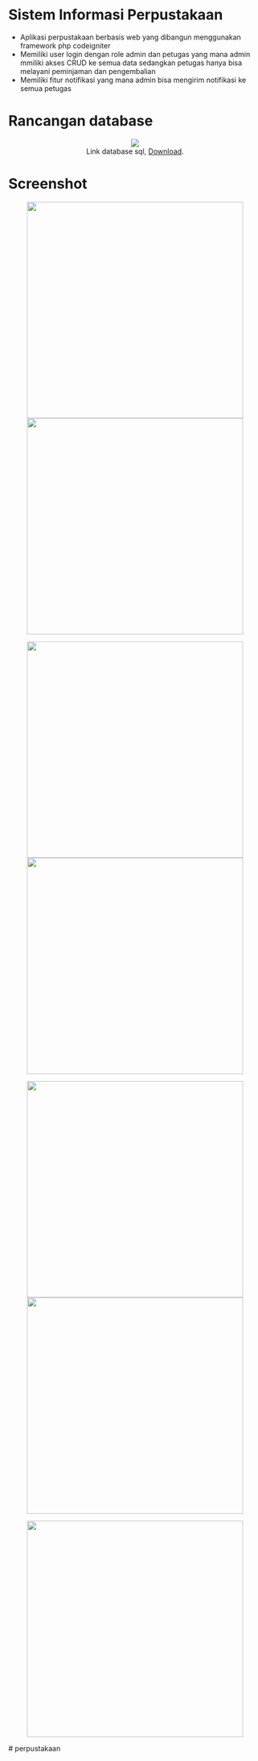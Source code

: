 # Sistem Informasi Perpustakaan
* Aplikasi perpustakaan berbasis web yang dibangun menggunakan framework php codeigniter
* Memiliki user login dengan role admin dan petugas yang mana admin mmiliki akses CRUD ke semua data sedangkan petugas hanya bisa melayani peminjaman dan pengembalian
* Memiliki fitur notifikasi yang mana admin bisa mengirim notifikasi ke semua petugas

# Rancangan database
<p align="center">
  <img src="https://github.com/rehanarroihan/PerpustakaanCI/blob/master/assets/database.PNG"/><br>
  Link database sql, <a href="https://github.com/rehanarroihan/PerpustakaanCI/blob/master/assets/perpustakaan.sql">Download</a>.
</p>

# Screenshot
<p align="center">
  <img src="https://github.com/rehanarroihan/PerpustakaanCI/blob/master/assets/ss6.PNG" width="430" />
  <img src="https://github.com/rehanarroihan/PerpustakaanCI/blob/master/assets/ss7.PNG" width="430" />
</p>
<p align="center">
  <img src="https://github.com/rehanarroihan/PerpustakaanCI/blob/master/assets/ss1.PNG" width="430" />
  <img src="https://github.com/rehanarroihan/PerpustakaanCI/blob/master/assets/ss2.PNG" width="430" />
</p>
<p align="center">
  <img src="https://github.com/rehanarroihan/PerpustakaanCI/blob/master/assets/ss3.PNG" width="430" />
  <img src="https://github.com/rehanarroihan/PerpustakaanCI/blob/master/assets/ss4.PNG" width="430" />
</p>
<p align="center">
  <img src="https://github.com/rehanarroihan/PerpustakaanCI/blob/master/assets/ss5.PNG" width="430" />
</p>
# perpustakaan
